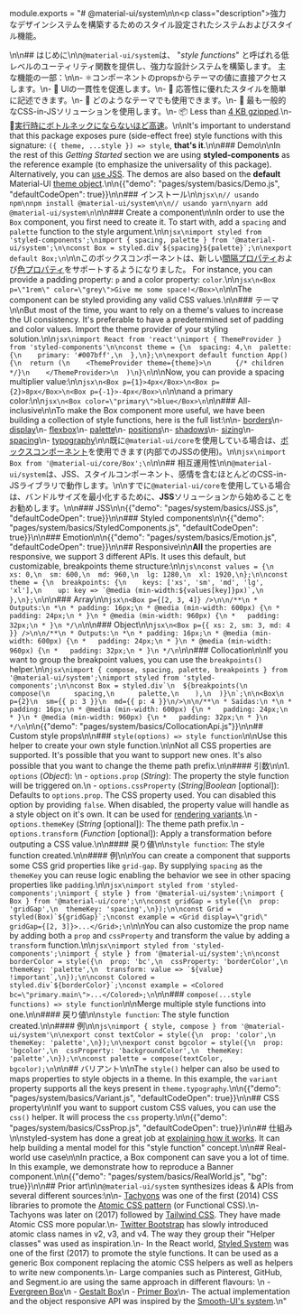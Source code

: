 module.exports = "# @material-ui/system\n\n<p class=\"description\">強力なデザインシステムを構築するためのスタイル設定されたシステムおよびスタイル機能。</p>\n\n## はじめに\n\n`@material-ui/system`は、 \"*style functions*\" と呼ばれる低レベルのユーティリティ関数を提供し、強力な設計システムを構築します。 主な機能の一部：\n\n- ⚛️コンポーネントのpropsからテーマの値に直接アクセスします。\n- 🦋 UIの一貫性を促進します。\n- 🌈 応答性に優れたスタイルを簡単に記述できます。\n- 🦎 どのようなテーマでも使用できます。\n- 💅 最も一般的なCSS-in-JSソリューションを使用します。\n- 📦 Less than [4 KB gzipped](https://bundlephobia.com/result?p=@material-ui/system).\n- 🚀[実行時にボトルネックにならないほど高速](https://github.com/Foso/material-ui/blob/master/packages/material-ui-benchmark/README.md#material-uisystem)。\n\nIt's important to understand that this package exposes pure (side-effect free) style functions with this signature: `({ theme, ...style }) => style`, **that's it**.\n\n### Demo\n\nIn the rest of this *Getting Started* section we are using **styled-components** as the reference example (to emphasize the universality of this package). Alternatively, you can [use JSS](#interoperability). The demos are also based on the **default** Material-UI [theme object](/customization/default-theme/).\n\n{{\"demo\": \"pages/system/basics/Demo.js\", \"defaultCodeOpen\": true}}\n\n### インストール\n\n```jsx\n// usando npm\nnpm install @material-ui/system\n\n// usando yarn\nyarn add @material-ui/system\n```\n\n### Create a component\n\nIn order to use the `Box` component, you first need to create it. To start with, add a `spacing` and `palette` function to the style argument.\n\n```jsx\nimport styled from 'styled-components';\nimport { spacing, palette } from '@material-ui/system';\n\nconst Box = styled.div`${spacing}${palette}`;\n\nexport default Box;\n```\n\nこのボックスコンポーネントは、新しい[間隔プロパティ](/system/spacing/#api)および[色プロパティ](/system/palette/#api)をサポートするようになりました。 For instance, you can provide a padding property: `p` and a color property: `color`.\n\n```jsx\n<Box p=\"1rem\" color=\"grey\">Give me some space!</Box>\n```\n\nThe component can be styled providing any valid CSS values.\n\n### テーマ\n\nBut most of the time, you want to rely on a theme's values to increase the UI consistency. It's preferable to have a predetermined set of padding and color values. Import the theme provider of your styling solution.\n\n```jsx\nimport React from 'react'\nimport { ThemeProvider } from 'styled-components'\n\nconst theme = {\n  spacing: 4,\n  palette: {\n    primary: '#007bff',\n  },\n};\n\nexport default function App() {\n  return (\n    <ThemeProvider theme={theme}>\n      {/* children */}\n    </ThemeProvider>\n  )\n}\n```\n\nNow, you can provide a spacing multiplier value:\n\n```jsx\n<Box p={1}>4px</Box>\n<Box p={2}>8px</Box>\n<Box p={-1}>-4px</Box>\n```\n\nand a primary color:\n\n```jsx\n<Box color=\"primary\">blue</Box>\n```\n\n### All-inclusive\n\nTo make the Box component more useful, we have been building a collection of style functions, here is the full list:\n\n- [borders](/system/borders/#api)\n- [display](/system/display/#api)\n- [flexbox](/system/flexbox/#api)\n- [palette](/system/palette/#api)\n- [positions](/system/positions/#api)\n- [shadows](/system/shadows/#api)\n- [sizing](/system/sizing/#api)\n- [spacing](/system/spacing/#api)\n- [typography](/system/typography/#api)\n\n既に`@material-ui/core`を使用している場合は、[ボックスコンポーネント](/components/box/)を使用できます(内部でのJSSの使用)。\n\n```jsx\nimport Box from '@material-ui/core/Box';\n```\n\n## 相互運用性\n\n`@material-ui/system`は、JSS、スタイルコンポーネント、感情を含むほとんどのCSS-in-JSライブラリで動作します。\n\nすでに`@material-ui/core`を使用している場合は、バンドルサイズを最小化するために、**JSS**ソリューションから始めることをお勧めします。\n\n### JSS\n\n{{\"demo\": \"pages/system/basics/JSS.js\", \"defaultCodeOpen\": true}}\n\n### Styled components\n\n{{\"demo\": \"pages/system/basics/StyledComponents.js\", \"defaultCodeOpen\": true}}\n\n### Emotion\n\n{{\"demo\": \"pages/system/basics/Emotion.js\", \"defaultCodeOpen\": true}}\n\n## Responsive\n\n**All** the properties are responsive, we support 3 different APIs. It uses this default, but customizable, breakpoints theme structure:\n\n```js\nconst values = {\n  xs: 0,\n  sm: 600,\n  md: 960,\n  lg: 1280,\n  xl: 1920,\n};\n\nconst theme = {\n  breakpoints: {\n    keys: ['xs', 'sm', 'md', 'lg', 'xl'],\n    up: key => `@media (min-width:${values[key]}px)`,\n  },\n};\n```\n\n### Array\n\n```jsx\n<Box p={[2, 3, 4]} />\n\n/**\n * Outputs:\n *\n * padding: 16px;\n * @media (min-width: 600px) {\n *   padding: 24px;\n * }\n * @media (min-width: 960px) {\n *   padding: 32px;\n * }\n */\n```\n\n### Object\n\n```jsx\n<Box p={{ xs: 2, sm: 3, md: 4 }} />\n\n/**\n * Outputs:\n *\n * padding: 16px;\n * @media (min-width: 600px) {\n *   padding: 24px;\n * }\n * @media (min-width: 960px) {\n *   padding: 32px;\n * }\n */\n```\n\n### Collocation\n\nIf you want to group the breakpoint values, you can use the `breakpoints()` helper.\n\n```jsx\nimport { compose, spacing, palette, breakpoints } from '@material-ui/system';\nimport styled from 'styled-components';\n\nconst Box = styled.div`\n  ${breakpoints(\n    compose(\n      spacing,\n      palette,\n    ),\n  )}\n`;\n\n<Box\n  p={2}\n  sm={{ p: 3 }}\n  md={{ p: 4 }}\n/>\n\n/**\n * Saídas:\n *\n * padding: 16px;\n * @media (min-width: 600px) {\n *   padding: 24px;\n * }\n * @media (min-width: 960px) {\n *   padding: 32px;\n * }\n */\n```\n\n{{\"demo\": \"pages/system/basics/CollocationApi.js\"}}\n\n## Custom style props\n\n### `style(options) => style function`\n\nUse this helper to create your own style function.\n\nNot all CSS properties are supported. It's possible that you want to support new ones. It's also possible that you want to change the theme path prefix.\n\n#### 引数\n\n1. `options` (*Object*): \n  - `options.prop` (*String*): The property the style function will be triggered on.\n  - `options.cssProperty` (*String|Boolean* [optional]): Defaults to `options.prop`. The CSS property used. You can disabled this option by providing `false`. When disabled, the property value will handle as a style object on it's own. It can be used for [rendering variants](#variants).\n  - `options.themeKey` (*String* [optional]): The theme path prefix.\n  - `options.transform` (*Function* [optional]): Apply a transformation before outputing a CSS value.\n\n#### 戻り値\n\n`style function`: The style function created.\n\n#### 例\n\nYou can create a component that supports some CSS grid properties like `grid-gap`. By supplying `spacing` as the `themeKey` you can reuse logic enabling the behavior we see in other spacing properties like `padding`.\n\n```jsx\nimport styled from 'styled-components';\nimport { style } from '@material-ui/system';\nimport { Box } from '@material-ui/core';\n\nconst gridGap = style({\n  prop: 'gridGap',\n  themeKey: 'spacing',\n});\n\nconst Grid = styled(Box)`${gridGap}`;\nconst example = <Grid display=\"grid\" gridGap={[2, 3]}>...</Grid>;\n```\n\nYou can also customize the prop name by adding both a `prop` and `cssProperty` and transform the value by adding a `transform` function.\n\n```jsx\nimport styled from 'styled-components';\nimport { style } from '@material-ui/system';\n\nconst borderColor = style({\n  prop: 'bc',\n  cssProperty: 'borderColor',\n  themeKey: 'palette',\n  transform: value => `${value} !important`,\n});\n\nconst Colored = styled.div`${borderColor}`;\nconst example = <Colored bc=\"primary.main\">...</Colored>;\n```\n\n### `compose(...style functions) => style function`\n\nMerge multiple style functions into one.\n\n#### 戻り値\n\n`style function`: The style function created.\n\n#### 例\n\n```js\nimport { style, compose } from '@material-ui/system'\n\nexport const textColor = style({\n  prop: 'color',\n  themeKey: 'palette',\n});\n\nexport const bgcolor = style({\n  prop: 'bgcolor',\n  cssProperty: 'backgroundColor',\n  themeKey: 'palette',\n});\n\nconst palette = compose(textColor, bgcolor);\n```\n\n## バリアント\n\nThe `style()` helper can also be used to maps properties to style objects in a theme. In this example, the `variant` property supports all the keys present in `theme.typography`.\n\n{{\"demo\": \"pages/system/basics/Variant.js\", \"defaultCodeOpen\": true}}\n\n## CSS property\n\nIf you want to support custom CSS values, you can use the `css()` helper. It will process the `css` property.\n\n{{\"demo\": \"pages/system/basics/CssProp.js\", \"defaultCodeOpen\": true}}\n\n## 仕組み\n\nstyled-system has done a great job at [explaining how it works](https://github.com/jxnblk/styled-system/blob/master/docs/how-it-works.md#how-it-works). It can help building a mental model for this \"style function\" concept.\n\n## Real-world use case\n\nIn practice, a Box component can save you a lot of time. In this example, we demonstrate how to reproduce a Banner component.\n\n{{\"demo\": \"pages/system/basics/RealWorld.js\", \"bg\": true}}\n\n## Prior art\n\n`@material-ui/system` synthesizes ideas & APIs from several different sources:\n\n- [Tachyons](https://tachyons.io/) was one of the first (2014) CSS libraries to promote the [Atomic CSS pattern](https://css-tricks.com/lets-define-exactly-atomic-css/) (or Functional CSS).\n- Tachyons was later on (2017) followed by [Tailwind CSS](https://tailwindcss.com/). They have made Atomic CSS more popular.\n- [Twitter Bootstrap](https://getbootstrap.com/docs/4.1/utilities/borders/) has slowly introduced atomic class names in v2, v3, and v4. The way they group their \"Helper classes\" was used as inspiration.\n- In the React world, [Styled System](https://github.com/jxnblk/styled-system) was one of the first (2017) to promote the style functions. It can be used as a generic Box component replacing the atomic CSS helpers as well as helpers to write new components.\n- Large companies such as Pinterest, GitHub, and Segment.io are using the same approach in different flavours: \n  - [Evergreen Box](https://evergreen.segment.com/components/layout-primitives/)\n  - [Gestalt Box](https://pinterest.github.io/gestalt/#/Box)\n  - [Primer Box](https://primer.style/components/docs/Box)\n- The actual implementation and the object responsive API was inspired by the [Smooth-UI's system](https://smooth-ui.smooth-code.com/docs-basics-system).\n"